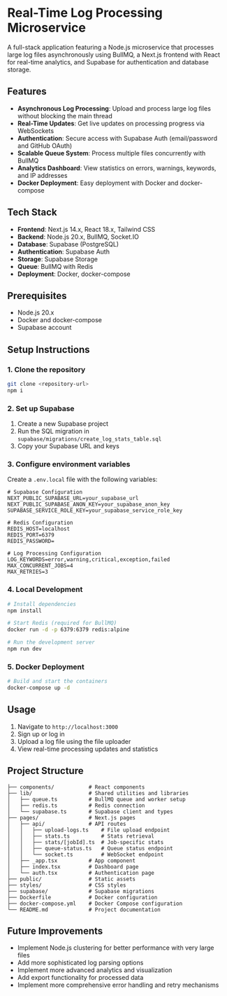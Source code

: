 # Real-Time Log Processing Microservice

A full-stack application featuring a Node.js microservice that processes large log files asynchronously using BullMQ, a Next.js frontend with React for real-time analytics, and Supabase for authentication and database storage.

## Features

- **Asynchronous Log Processing**: Upload and process large log files without blocking the main thread
- **Real-Time Updates**: Get live updates on processing progress via WebSockets
- **Authentication**: Secure access with Supabase Auth (email/password and GitHub OAuth)
- **Scalable Queue System**: Process multiple files concurrently with BullMQ
- **Analytics Dashboard**: View statistics on errors, warnings, keywords, and IP addresses
- **Docker Deployment**: Easy deployment with Docker and docker-compose

## Tech Stack

- **Frontend**: Next.js 14.x, React 18.x, Tailwind CSS
- **Backend**: Node.js 20.x, BullMQ, Socket.IO
- **Database**: Supabase (PostgreSQL)
- **Authentication**: Supabase Auth
- **Storage**: Supabase Storage
- **Queue**: BullMQ with Redis
- **Deployment**: Docker, docker-compose

## Prerequisites

- Node.js 20.x
- Docker and docker-compose
- Supabase account

## Setup Instructions

### 1. Clone the repository

```bash
git clone <repository-url>
npm i
```

### 2. Set up Supabase

1. Create a new Supabase project
2. Run the SQL migration in `supabase/migrations/create_log_stats_table.sql`
3. Copy your Supabase URL and keys

### 3. Configure environment variables

Create a `.env.local` file with the following variables:

```
# Supabase Configuration
NEXT_PUBLIC_SUPABASE_URL=your_supabase_url
NEXT_PUBLIC_SUPABASE_ANON_KEY=your_supabase_anon_key
SUPABASE_SERVICE_ROLE_KEY=your_supabase_service_role_key

# Redis Configuration
REDIS_HOST=localhost
REDIS_PORT=6379
REDIS_PASSWORD=

# Log Processing Configuration
LOG_KEYWORDS=error,warning,critical,exception,failed
MAX_CONCURRENT_JOBS=4
MAX_RETRIES=3
```

### 4. Local Development

```bash
# Install dependencies
npm install

# Start Redis (required for BullMQ)
docker run -d -p 6379:6379 redis:alpine

# Run the development server
npm run dev
```

### 5. Docker Deployment

```bash
# Build and start the containers
docker-compose up -d
```

## Usage

1. Navigate to `http://localhost:3000`
2. Sign up or log in
3. Upload a log file using the file uploader
4. View real-time processing updates and statistics

## Project Structure

```
├── components/           # React components
├── lib/                  # Shared utilities and libraries
│   ├── queue.ts          # BullMQ queue and worker setup
│   ├── redis.ts          # Redis connection
│   └── supabase.ts       # Supabase client and types
├── pages/                # Next.js pages
│   ├── api/              # API routes
│   │   ├── upload-logs.ts    # File upload endpoint
│   │   ├── stats.ts          # Stats retrieval
│   │   ├── stats/[jobId].ts  # Job-specific stats
│   │   ├── queue-status.ts   # Queue status endpoint
│   │   └── socket.ts         # WebSocket endpoint
│   ├── _app.tsx          # App component
│   ├── index.tsx         # Dashboard page
│   └── auth.tsx          # Authentication page
├── public/               # Static assets
├── styles/               # CSS styles
├── supabase/             # Supabase migrations
├── Dockerfile            # Docker configuration
├── docker-compose.yml    # Docker Compose configuration
└── README.md             # Project documentation
```

## Future Improvements

- Implement Node.js clustering for better performance with very large files
- Add more sophisticated log parsing options
- Implement more advanced analytics and visualization
- Add export functionality for processed data
- Implement more comprehensive error handling and retry mechanisms
